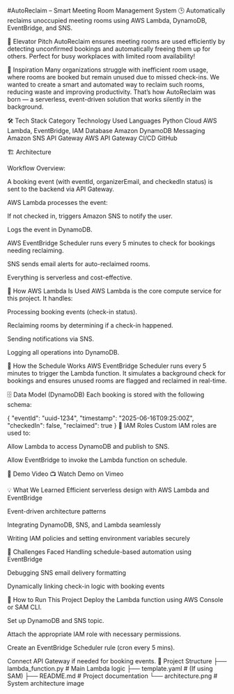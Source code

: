 #AutoReclaim – Smart Meeting Room Management System
🕒 Automatically reclaims unoccupied meeting rooms using AWS Lambda, DynamoDB, EventBridge, and SNS.

🚀 Elevator Pitch
AutoReclaim ensures meeting rooms are used efficiently by detecting unconfirmed bookings and automatically freeing them up for others. Perfect for busy workplaces with limited room availability!

🧠 Inspiration
Many organizations struggle with inefficient room usage, where rooms are booked but remain unused due to missed check-ins. We wanted to create a smart and automated way to reclaim such rooms, reducing waste and improving productivity. That’s how AutoReclaim was born — a serverless, event-driven solution that works silently in the background.

🛠️ Tech Stack
Category	Technology Used
Languages	Python
Cloud	AWS Lambda, EventBridge, IAM
Database	Amazon DynamoDB
Messaging	Amazon SNS
API Gateway	AWS API Gateway
CI/CD	GitHub

🏗️ Architecture


Workflow Overview:

A booking event (with eventId, organizerEmail, and checkedIn status) is sent to the backend via API Gateway.

AWS Lambda processes the event:

If not checked in, triggers Amazon SNS to notify the user.

Logs the event in DynamoDB.

AWS EventBridge Scheduler runs every 5 minutes to check for bookings needing reclaiming.

SNS sends email alerts for auto-reclaimed rooms.

Everything is serverless and cost-effective.

🧪 How AWS Lambda Is Used
AWS Lambda is the core compute service for this project. It handles:

Processing booking events (check-in status).

Reclaiming rooms by determining if a check-in happened.

Sending notifications via SNS.

Logging all operations into DynamoDB.

📅 How the Schedule Works
AWS EventBridge Scheduler runs every 5 minutes to trigger the Lambda function. It simulates a background check for bookings and ensures unused rooms are flagged and reclaimed in real-time.

🗄️ Data Model (DynamoDB)
Each booking is stored with the following schema:

{
  "eventId": "uuid-1234",
  "timestamp": "2025-06-16T09:25:00Z",
  "checkedIn": false,
  "reclaimed": true
}
🔐 IAM Roles
Custom IAM roles are used to:

Allow Lambda to access DynamoDB and publish to SNS.

Allow EventBridge to invoke the Lambda function on schedule.

🎥 Demo Video
📺 Watch Demo on Vimeo

💡 What We Learned
Efficient serverless design with AWS Lambda and EventBridge

Event-driven architecture patterns

Integrating DynamoDB, SNS, and Lambda seamlessly

Writing IAM policies and setting environment variables securely

🧗 Challenges Faced
Handling schedule-based automation using EventBridge

Debugging SNS email delivery formatting

Dynamically linking check-in logic with booking events

🧰 How to Run This Project
Deploy the Lambda function using AWS Console or SAM CLI.

Set up DynamoDB and SNS topic.

Attach the appropriate IAM role with necessary permissions.

Create an EventBridge Scheduler rule (cron every 5 mins).

Connect API Gateway if needed for booking events.
📂 Project Structure
├── lambda_function.py       # Main Lambda logic
├── template.yaml            # (If using SAM)
├── README.md                # Project documentation
└── architecture.png         # System architecture image

